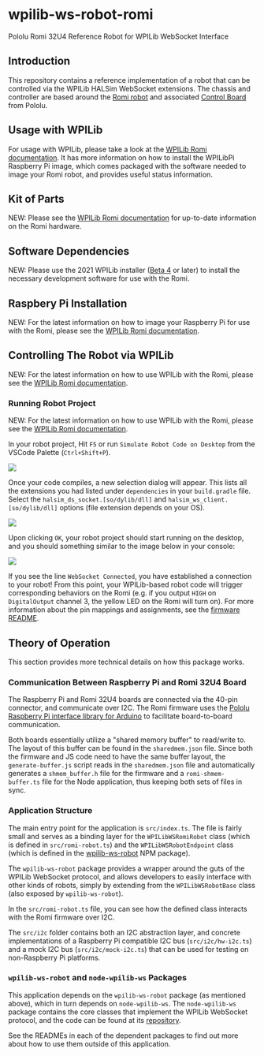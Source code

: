 # wpilib-ws-robot-romi

Pololu Romi 32U4 Reference Robot for WPILib WebSocket Interface

## **Introduction**
This repository contains a reference implementation of a robot that can be controlled via the WPILib HALSim WebSocket extensions. The chassis and controller are based around the [Romi robot](https://www.pololu.com/category/202/romi-chassis-and-accessories) and associated [Control Board](https://www.pololu.com/product/3544) from Pololu.

## **Usage with WPILib**
For usage with WPILib, please take a look at the [WPILib Romi documentation](https://docs.wpilib.org/en/stable/docs/romi-robot/index.html). It has more information on how to install the WPILibPi Raspberry Pi image, which comes packaged with the software needed to image your Romi robot, and provides useful status information.

## **Kit of Parts**
NEW: Please see the [WPILib Romi documentation](https://docs.wpilib.org/en/stable/docs/romi-robot/index.html) for up-to-date information on the Romi hardware.

## **Software Dependencies**
NEW: Please use the 2021 WPILib installer ([Beta 4](https://github.com/wpilibsuite/allwpilib/releases/tag/v2021.1.1-beta-4) or later) to install the necessary development software for use with the Romi.

## **Raspbery Pi Installation**
NEW: For the latest information on how to image your Raspberry Pi for use with the Romi, please see the [WPILib Romi documentation](https://docs.wpilib.org/en/stable/docs/romi-robot/index.html).

## **Controlling The Robot via WPILib**
NEW: For the latest information on how to use WPILib with the Romi, please see the [WPILib Romi documentation](https://docs.wpilib.org/en/stable/docs/romi-robot/index.html).

### **Running Robot Project**
NEW: For the latest information on how to use WPILib with the Romi, please see the [WPILib Romi documentation](https://docs.wpilib.org/en/stable/docs/romi-robot/index.html).

In your robot project, Hit `F5` or run `Simulate Robot Code on Desktop` from the VSCode Palette (`Ctrl+Shift+P`).

![](resources/vscode-palette-simulate.png)

Once your code compiles, a new selection dialog will appear. This lists all the extensions you had listed under `dependencies` in your `build.gradle` file. Select the `halsim_ds_socket.[so/dylib/dll]` and `halsim_ws_client.[so/dylib/dll]` options (file extension depends on your OS).

![](resources/vscode-select-extension.png)

Upon clicking `OK`, your robot project should start running on the desktop, and you should something similar to the image below in your console:

![](resources/halsim-extension-start.png)

If you see the line `WebSocket Connected`, you have established a connection to your robot! From this point, your WPILib-based robot code will trigger corresponding behaviors on the Romi (e.g. if you output `HIGH` on `DigitalOutput` channel 3, the yellow LED on the Romi will turn on). For more information about the pin mappings and assignments, see the [firmware README](firmware/README.md).

## **Theory of Operation**
This section provides more technical details on how this package works.

### **Communication Between Raspberry Pi and Romi 32U4 Board**
The Raspberry Pi and Romi 32U4 boards are connected via the 40-pin connector, and communicate over I2C. The Romi firmware uses the [Pololu Raspberry Pi interface library for Arduino](https://github.com/pololu/pololu-rpi-slave-arduino-library) to facilitate board-to-board communication.

Both boards essentially utilize a "shared memory buffer" to read/write to. The layout of this buffer can be found in the `sharedmem.json` file. Since both the firmware and JS code need to have the same buffer layout, the `generate-buffer.js` script reads in the `sharedmem.json` file and automatically generates a `shmem_buffer.h` file for the firmware and a `romi-shmem-buffer.ts` file for the Node application, thus keeping both sets of files in sync.

### **Application Structure**
The main entry point for the application is `src/index.ts`. The file is fairly small and serves as a binding layer for the `WPILibWSRomiRobot` class (which is defined in `src/romi-robot.ts`) and the `WPILibWSRobotEndpoint` class (which is defined in the [wpilib-ws-robot](https://github.com/wpilibsuite/wpilib-ws-robot) NPM package).

The `wpilib-ws-robot` package provides a wrapper around the guts of the WPILib WebSocket protocol, and allows developers to easily interface with other kinds of robots, simply by extending from the `WPILibWSRobotBase` class (also exposed by `wpilib-ws-robot`).

In the `src/romi-robot.ts` file, you can see how the defined class interacts with the Romi firmware over I2C.

The `src/i2c` folder contains both an I2C abstraction layer, and concrete implementations of a Raspberry Pi compatible I2C bus (`src/i2c/hw-i2c.ts`) and a mock I2C bus (`src/i2c/mock-i2c.ts`) that can be used for testing on non-Raspberry Pi platforms.

### **`wpilib-ws-robot` and `node-wpilib-ws` Packages**
This application depends on the `wpilib-ws-robot` package (as mentioned above), which in turn depends on `node-wpilib-ws`. The `node-wpilib-ws` package contains the core classes that implement the WPILib WebSocket protocol, and the code can be found at its [repository](https://github.com/wpilibsuite/node-wpilib-ws).

See the READMEs in each of the dependent packages to find out more about how to use them outside of this application.
